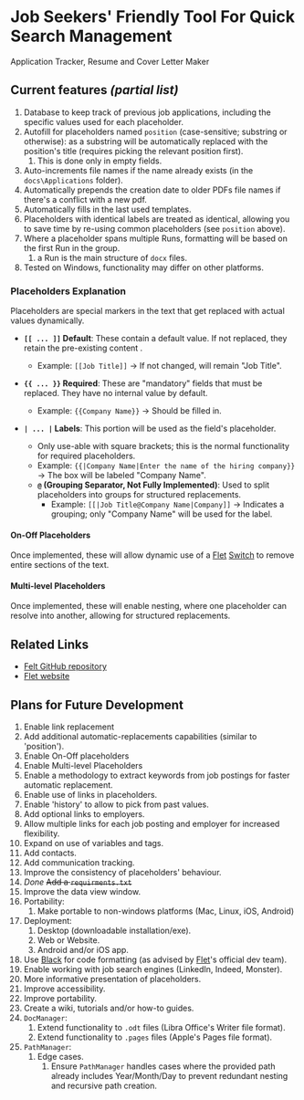 # Job Seekers' Friendly Tool For Quick Search Management

Application Tracker, Resume and Cover Letter Maker

## Current features _(partial list)_

1. Database to keep track of previous job applications, including the specific values used for each placeholder.
2. Autofill for placeholders named ``position`` (case-sensitive; substring or otherwise): as a substring will be automatically replaced with the position's title (requires picking the relevant position first).
    1. This is done only in empty fields.
3. Auto-increments file names if the name already exists (in the ``docs\Applications`` folder).
4. Automatically prepends the creation date to older PDFs file names if there's a conflict with a new pdf.
5. Automatically fills in the last used templates.
6. Placeholders with identical labels are treated as identical, allowing you to save time by re-using common placeholders (see ``position`` above).
7. Where a placeholder spans multiple Runs, formatting will be based on the first Run in the group.
    1. a Run is the main structure of ``docx`` files.
8. Tested on Windows, functionality may differ on other platforms.

### Placeholders Explanation

Placeholders are special markers in the text that get replaced with actual values dynamically.

- **``[[ ... ]]`` Default**: These contain a default value. If not replaced, they retain the pre-existing content .
    - Example: `[[Job Title]]` → If not changed, will remain "Job Title".
- **``{{ ... }}`` Required**: These are "mandatory" fields that must be replaced. They have no internal value by default.
    - Example: `{{Company Name}}` → Should be filled in.

- **``| ... |`` Labels**: This portion will be used as the field's placeholder.
    - Only use-able with square brackets; this is the normal functionality for required placeholders.
    - Example: `{{|Company Name|Enter the name of the hiring company}}` → The box will be labeled "Company Name".
    - **``@`` (Grouping Separator, Not Fully Implemented)**: Used to split placeholders into groups for structured replacements.
        - Example: `[[|Job Title@Company Name|Company]]` → Indicates a grouping; only "Company Name" will be used for the label.

#### On-Off Placeholders

Once implemented, these will allow dynamic use of a [Flet](https://flet.dev/) [Switch](https://flet.dev/docs/controls/switch/) to remove entire sections of the text.

#### Multi-level Placeholders

Once implemented, these will enable nesting, where one placeholder can resolve into another, allowing for structured replacements.

## Related Links

* [Felt GitHub repository](https://github.com/flet-dev/flet)
* [Flet website](https://flet.dev/)

## Plans for Future Development

1. Enable link replacement
2. Add additional automatic-replacements capabilities (similar to 'position').
3. Enable On-Off placeholders
4. Enable Multi-level Placeholders
5. Enable a methodology to extract keywords from job postings for faster automatic replacement.
6. Enable use of links in placeholders.
7. Enable 'history' to allow to pick from past values.
8. Add optional links to employers.
9. Allow multiple links for each job posting and employer for increased flexibility.
10. Expand on use of variables and tags.
11. Add contacts.
12. Add communication tracking.
13. Improve the consistency of placeholders' behaviour.
14. _Done_ ~~Add a ``requirments.txt``~~
15. Improve the data view window.
16. Portability:
    1. Make portable to non-windows platforms (Mac, Linux, iOS, Android)
17. Deployment:
    1. Desktop (downloadable installation/exe).
    2. Web or Website.
    3. Android and/or iOS app.
18. Use [Black](https://github.com/psf/black) for code formatting (as advised by [Flet](https://flet.dev/)'s official dev team).
19. Enable working with job search engines (LinkedIn, Indeed, Monster).
20. More informative presentation of placeholders.
21. Improve accessibility.
22. Improve portability.
23. Create a wiki, tutorials and/or how-to guides.
24. ``DocManager``:
    1. Extend functionality to ``.odt`` files (Libra Office's Writer file format).
    2. Extend functionality to ``.pages`` files (Apple's Pages file format).
25. ``PathManager``:
    1. Edge cases.
        1. Ensure ``PathManager`` handles cases where the provided path already includes Year/Month/Day to prevent redundant nesting and recursive path creation. 